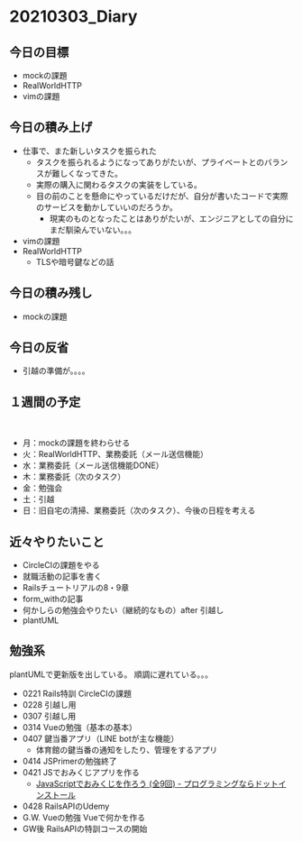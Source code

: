 # 20210303_Diary

## 今日の目標

- mockの課題
- RealWorldHTTP
- vimの課題

## 今日の積み上げ

- 仕事で、また新しいタスクを振られた
  - タスクを振られるようになってありがたいが、プライベートとのバランスが難しくなってきた。
  - 実際の購入に関わるタスクの実装をしている。
  - 目の前のことを懸命にやっているだけだが、自分が書いたコードで実際のサービスを動かしていいのだろうか。
    - 現実のものとなったことはありがたいが、エンジニアとしての自分にまだ馴染んでいない。。。
- vimの課題
- RealWorldHTTP
  - TLSや暗号鍵などの話

## 今日の積み残し

- mockの課題

## 今日の反省

- 引越の準備が。。。。

## １週間の予定
​
- 月：mockの課題を終わらせる
- 火：RealWorldHTTP、業務委託（メール送信機能）
- 水：業務委託（メール送信機能DONE）
- 木：業務委託（次のタスク）
- 金：勉強会
- 土：引越
- 日：旧自宅の清掃、業務委託（次のタスク）、今後の日程を考える

## 近々やりたいこと

- CircleCIの課題をやる
- 就職活動の記事を書く
- Railsチュートリアルの8・9章
- form_withの記事
- 何かしらの勉強会やりたい（継続的なもの）after 引越し
- plantUML

## 勉強系

plantUMLで更新版を出している。
順調に遅れている。。。
​
- 0221 Rails特訓 CircleCIの課題
- 0228 引越し用
- 0307 引越し用
- 0314 Vueの勉強（基本の基本）
- 0407 鍵当番アプリ（LINE botが主な機能）
  - 体育館の鍵当番の通知をしたり、管理をするアプリ
- 0414 JSPrimerの勉強終了
- 0421 JSでおみくじアプリを作る
  - [JavaScriptでおみくじを作ろう \(全9回\) \- プログラミングならドットインストール](https://dotinstall.com/lessons/omikuji_js_v5)
- 0428 RailsAPIのUdemy
- G.W. Vueの勉強 Vueで何かを作る
- GW後 RailsAPIの特訓コースの開始
